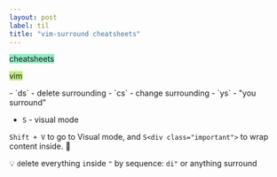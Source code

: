 ```yaml
---
layout: post
label: til
title: "vim-surround cheatsheets"
---
```


<p>
  
  <span class="issue-label" style="background-color: #91ECC6">cheatsheets</span>
  
  <span class="issue-label" style="background-color: #c4ef83">vim</span>
  
</p>
- `ds` - delete surrounding
- `cs` - change surrounding
- `ys` - "you surround"

- `S` - visual mode

`Shift + V` to go to Visual mode, and `S<div class="important">` to wrap content inside. 🚀 

💡 `d`elete everything `i`nside `"` by sequence: `di"` or anything surround

